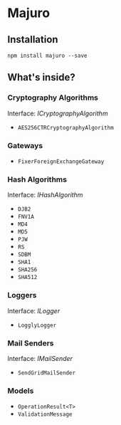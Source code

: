 # Majuro

## Installation

`npm install majuro --save`

## What's inside?

### Cryptography Algorithms

Interface: *ICryptographyAlgorithm*

* `AES256CTRCryptographyAlgorithm`

### Gateways

* `FixerForeignExchangeGateway`

### Hash Algorithms

Interface: *IHashAlgorithm*

* `DJB2`
* `FNV1A`
* `MD4`
* `MD5`
* `PJW`
* `RS`
* `SDBM`
* `SHA1`
* `SHA256`
* `SHA512`

### Loggers

Interface: *ILogger*

* `LogglyLogger`

### Mail Senders

Interface: *IMailSender*

* `SendGridMailSender`

### Models

* `OperationResult<T>`
* `ValidationMessage`